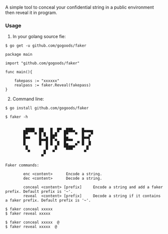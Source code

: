 A simple tool to conceal your confidential string in a public environment then reveal it in program.

### Usage

1. In your golang source fie:

```
$ go get -u github.com/gogoods/faker
```

```
package main

import "github.com/gogoods/faker"

func main(){

    fakepass := "xxxxxx"
    realpass := faker.Reveal(fakepass)
}
```

2. Command line:

```
$ go install github.com/gogoods/faker
```

```
$ faker -h


        ▄████  ██   █  █▀ ▄███▄   █▄▄▄▄
        █▀   ▀ █ █  █▄█   █▀   ▀  █  ▄▀
        █▀▀    █▄▄█ █▀▄   ██▄▄    █▀▀▌
        █      █  █ █  █  █▄   ▄▀ █  █
         █        █   █   ▀███▀     █
          ▀      █   ▀             ▀
                ▀

Faker commands:

        enc <content>      Encode a string.
        dec <content>      Decode a string.

        conceal <content> [prefix]     Encode a string and add a faker prefix. Default prefix is '~'.
        reveal  <content> [prefix]     Decode a string if it contains a faker prefix. Default prefix is '~'.    
```


```
$ faker conceal xxxxx
$ faker reveal xxxxx

$ faker conceal xxxxx  @
$ faker reveal xxxxx  @
```